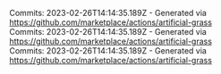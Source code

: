 Commits: 2023-02-26T14:14:35.189Z - Generated via https://github.com/marketplace/actions/artificial-grass
<br>
Commits: 2023-02-26T14:14:35.189Z - Generated via https://github.com/marketplace/actions/artificial-grass
<br>
Commits: 2023-02-26T14:14:35.189Z - Generated via https://github.com/marketplace/actions/artificial-grass
<br>
